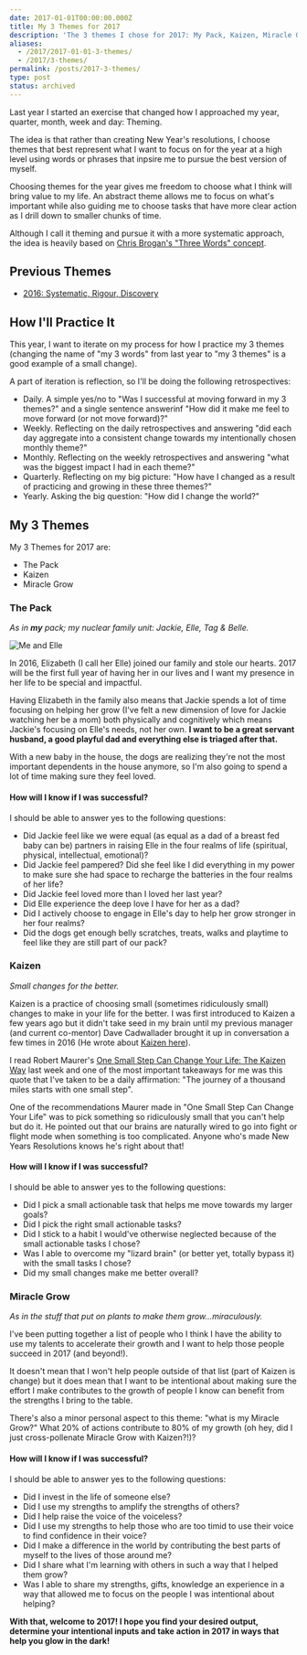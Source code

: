 ```yaml
---
date: 2017-01-01T00:00:00.000Z
title: My 3 Themes for 2017
description: 'The 3 themes I chose for 2017: My Pack, Kaizen, Miracle Grow.'
aliases:
  - /2017/2017-01-01-3-themes/
  - /2017/3-themes/
permalink: /posts/2017-3-themes/
type: post
status: archived
---
```




Last year I started an exercise that changed how I approached my year, quarter, month, week and day: Theming.

The idea is that rather than creating New Year's resolutions, I choose themes that best represent what I want to focus on for the year at a high level using words or phrases that inpsire me to pursue the best version of myself.

Choosing themes for the year gives me freedom to choose what I think will bring value to my life. An abstract theme allows me to focus on what's important while also guiding me to choose tasks that have more clear action as I drill down to smaller chunks of time.

Although I call it theming and pursue it with a more systematic approach, the idea is heavily based on [Chris Brogan's "Three Words" concept](https://chrisbrogan.com/3words2017/).

## Previous Themes

- [2016: Systematic, Rigour, Discovery](/2016/3-words)

## How I'll Practice It

This year, I want to iterate on my process for how I practice my 3 themes (changing the name of "my 3 words" from last year to "my 3 themes" is a good example of a small change).

A part of iteration is reflection, so I'll be doing the following retrospectives:

- Daily. A simple yes/no to "Was I successful at moving forward in my 3 themes?" and a single sentence answerinf "How did it make me feel to move forward (or not move forward)?"
- Weekly. Reflecting on the daily retrospectives and answering "did each day aggregate into a consistent change towards my intentionally chosen monthly theme?"
- Monthly. Reflecting on the weekly retrospectives and answering "what was the biggest impact I had in each theme?"
- Quarterly. Reflecting on my big picture: "How have I changed as a result of practicing and growing in these three themes?"
- Yearly. Asking the big question: "How did I change the world?"

## My 3 Themes

My 3 Themes for 2017 are:

- The Pack
- Kaizen
- Miracle Grow

### The Pack

_As in **my** pack; my nuclear family unit: Jackie, Elle, Tag & Belle._

![Me and Elle](/img/chase-and-elle.jpg)

In 2016, Elizabeth (I call her Elle) joined our family and stole our hearts. 2017 will be the first full year of having her in our lives and I want my presence in her life to be special and impactful.

Having Elizabeth in the family also means that Jackie spends a lot of time focusing on helping her grow (I've felt a new dimension of love for Jackie watching her be a mom) both physically and cognitively which means Jackie's focusing on Elle's needs, not her own. **I want to be a great servant husband, a good playful dad and everything else is triaged after that.**

With a new baby in the house, the dogs are realizing they're not the most important dependents in the house anymore, so I'm also going to spend a lot of time making sure they feel loved.

#### How will I know if I was successful?

I should be able to answer yes to the following questions:

- Did Jackie feel like we were equal (as equal as a dad of a breast fed baby can be) partners in raising Elle in the four realms of life (spiritual, physical, intellectual, emotional)?
- Did Jackie feel pampered? Did she feel like I did everything in my power to make sure she had space to recharge the batteries in the four realms of her life?
- Did Jackie feel loved more than I loved her last year?
- Did Elle experience the deep love I have for her as a dad?
- Did I actively choose to engage in Elle's day to help her grow stronger in her four realms?
- Did the dogs get enough belly scratches, treats, walks and playtime to feel like they are still part of our pack?

### Kaizen

_Small changes for the better._

Kaizen is a practice of choosing small (sometimes ridiculously small) changes to make in your life for the better. I was first introduced to Kaizen a few years ago but it didn't take seed in my brain until my previous manager (and current co-mentor) Dave Cadwallader brought it up in conversation a few times in 2016 (He wrote about [Kaizen here](https://geekdave.com/2013/08/03/what-developers-can-learn-from-a-harlem-soup-kitchen/)).

I read Robert Maurer's [One Small Step Can Change Your Life: The Kaizen Way](https://www.amazon.com/Small-Step-Change-Your-Life/dp/076118032X) last week and one of the most important takeaways for me was this quote that I've taken to be a daily affirmation: "The journey of a thousand miles starts with one small step".

One of the recommendations Maurer made in "One Small Step Can Change Your Life" was to pick something so ridiculously small that you can't help but do it. He pointed out that our brains are naturally wired to go into fight or flight mode when something is too complicated. Anyone who's made New Years Resolutions knows he's right about that!

#### How will I know if I was successful?

I should be able to answer yes to the following questions:

- Did I pick a small actionable task that helps me move towards my larger goals?
- Did I pick the right small actionable tasks?
- Did I stick to a habit I would've otherwise neglected because of the small actionable tasks I chose?
- Was I able to overcome my "lizard brain" (or better yet, totally bypass it) with the small tasks I chose?
- Did my small changes make me better overall?

### Miracle Grow

_As in the stuff that put on plants to make them grow...miraculously._

I've been putting together a list of people who I think I have the ability to use my talents to accelerate their growth and I want to help those people succeed in 2017 (and beyond!).

It doesn't mean that I won't help people outside of that list (part of Kaizen is change) but it does mean that I want to be intentional about making sure the effort I make contributes to the growth of people I know can benefit from the strengths I bring to the table.

There's also a minor personal aspect to this theme: "what is my Miracle Grow?" What 20% of actions contribute to 80% of my growth (oh hey, did I just cross-pollenate Miracle Grow with Kaizen?!)?

#### How will I know if I was successful?

I should be able to answer yes to the following questions:

- Did I invest in the life of someone else?
- Did I use my strengths to amplify the strengths of others?
- Did I help raise the voice of the voiceless?
- Did I use my strengths to help those who are too timid to use their voice to find confidence in their voice?
- Did I make a difference in the world by contributing the best parts of myself to the lives of those around me?
- Did I share what I'm learning with others in such a way that I helped them grow?
- Was I able to share my strengths, gifts, knowledge an experience in a way that allowed me to focus on the people I was intentional about helping?

**With that, welcome to 2017! I hope you find your desired output, determine your intentional inputs and take action in 2017 in ways that help you glow in the dark!**
